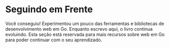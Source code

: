 # Seguindo em Frente
Você conseguiu! Experimentou um pouco das ferramentas e bibliotecas de desenvolvimento web em Go. Enquanto escrevo aqui, o livro continua evoluindo. Esta seção está reservada para mais recursos sobre web em Go para poder continuar com o seu aprendizado.
